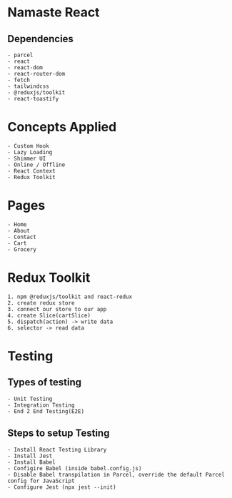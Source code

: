 # Namaste React

## Dependencies

    - parcel
    - react
    - react-dom
    - react-router-dom
    - fetch
    - tailwindcss
    - @reduxjs/toolkit
    - react-toastify

# Concepts Applied

    - Custom Hook
    - Lazy Loading
    - Shimmer UI
    - Online / Offline
    - React Context
    - Redux Toolkit

# Pages

    - Home
    - About
    - Contact
    - Cart
    - Grocery

# Redux Toolkit

    1. npm @reduxjs/toolkit and react-redux
    2. create redux store
    3. connect our store to our app
    4. create Slice(cartSlice)
    5. dispatch(action) -> write data
    6. selector -> read data

# Testing

## Types of testing

    - Unit Testing
    - Integration Testing
    - End 2 End Testing(E2E)

## Steps to setup Testing

    - Install React Testing Library
    - Install Jest
    - Install Babel
    - Configire Babel (inside babel.config.js)
    - Disable Babel transpilation in Parcel, override the default Parcel config for JavaScript
    - Configure Jest (npx jest --init)
